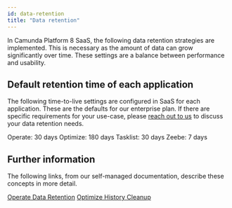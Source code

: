 ```yaml
---
id: data-retention
title: "Data retention"
---
```


In Camunda Platform 8 SaaS, the following data retention strategies are implemented. This is necessary as the amount of data can grow significantly over time. These settings are a balance between performance and usability.

## Default retention time of each application

The following time-to-live settings are configured in SaaS for each application. These are the defaults for our enterprise plan. If there are specific requirements for your use-case, please [reach out to us](/contact/) to discuss your data retention needs.

Operate: 30 days
Optimize: 180 days
Tasklist: 30 days
Zeebe: 7 days

## Further information

The following links, from our self-managed documentation, describe these concepts in more detail.

[Operate Data Retention](self-managed/operate-deployment/data-retention/data-retention.md)
[Optimize History Cleanup]($optimize$/self-managed/optimize-deployment/advanced-features/engine-data-deletion/engine-data-deletion.md)
